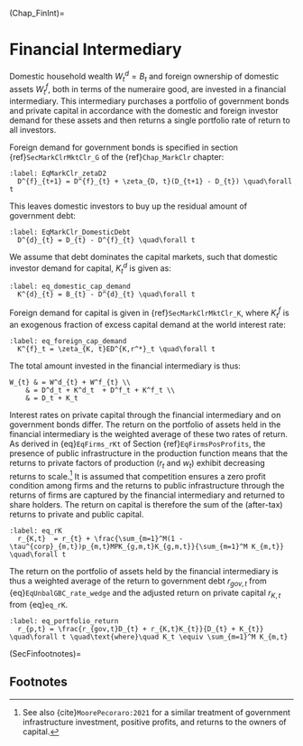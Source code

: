 
(Chap_FinInt)=
# Financial Intermediary

Domestic household wealth $W^d_{t}=B_{t}$ and foreign ownership of domestic assets $W^f_{t}$, both in terms of the numeraire good, are invested in a financial intermediary. This intermediary purchases a portfolio of government bonds and private capital in accordance with the domestic and foreign investor demand for these assets and then returns a single portfolio rate of return to all investors.

Foreign demand for government bonds is specified in section {ref}`SecMarkClrMktClr_G` of the {ref}`Chap_MarkClr` chapter:

  ```{math}
  :label: EqMarkClr_zetaD2
    D^{f}_{t+1} = D^{f}_{t} + \zeta_{D, t}(D_{t+1} - D_{t}) \quad\forall t
  ```

This leaves domestic investors to buy up the residual amount of government debt:

  ```{math}
  :label: EqMarkClr_DomesticDebt
    D^{d}_{t} = D_{t} - D^{f}_{t} \quad\forall t
  ```

We assume that debt dominates the capital markets, such that domestic investor demand for capital, $K^{d}_{t}$ is given as:

  ```{math}
  :label: eq_domestic_cap_demand
    K^{d}_{t} = B_{t} - D^{d}_{t} \quad\forall t
  ```

Foreign demand for capital is given in {ref}`SecMarkClrMktClr_K`, where $K^{f}_{t}$ is an exogenous fraction of excess capital demand at the world interest rate:

  ```{math}
  :label: eq_foreign_cap_demand
    K^{f}_t = \zeta_{K, t}ED^{K,r^*}_t \quad\forall t
  ```

The total amount invested in the financial intermediary is thus:

```{math}
W_{t} & = W^d_{t} + W^f_{t} \\
    & = D^d_t + K^d_t  + D^f_t + K^f_t \\
    & = D_t + K_t
```

Interest rates on private capital through the financial intermediary and on government bonds differ. The return on the portfolio of assets held in the financial intermediary is the weighted average of these two rates of return. As derived in {eq}`EqFirms_rKt` of Section {ref}`EqFirmsPosProfits`, the presence of public infrastructure in the production function means that the returns to private factors of production ($r_t$ and $w_t$) exhibit decreasing returns to scale.[^MoorePecoraro] It is assumed that competition ensures a zero profit condition among firms and the returns to public infrastructure through the returns of firms are captured by the financial intermediary and returned to share holders. The return on capital is therefore the sum of the (after-tax) returns to private and public capital.

```{math}
:label: eq_rK
  r_{K,t}  = r_{t} + \frac{\sum_{m=1}^M(1 - \tau^{corp}_{m,t})p_{m,t}MPK_{g,m,t}K_{g,m,t}}{\sum_{m=1}^M K_{m,t}} \quad\forall t
```

The return on the portfolio of assets held by the financial intermediary is thus a weighted average of the return to government debt $r_{gov,t}$ from {eq}`EqUnbalGBC_rate_wedge` and the adjusted return on private capital $r_{K,t}$ from {eq}`eq_rK`.

```{math}
:label: eq_portfolio_return
  r_{p,t} = \frac{r_{gov,t}D_{t} + r_{K,t}K_{t}}{D_{t} + K_{t}} \quad\forall t \quad\text{where}\quad K_t \equiv \sum_{m=1}^M K_{m,t}
```

(SecFinfootnotes)=
## Footnotes

  [^MoorePecoraro]: See also {cite}`MoorePecoraro:2021` for a similar treatment of government infrastructure investment, positive profits, and returns to the owners of capital.
